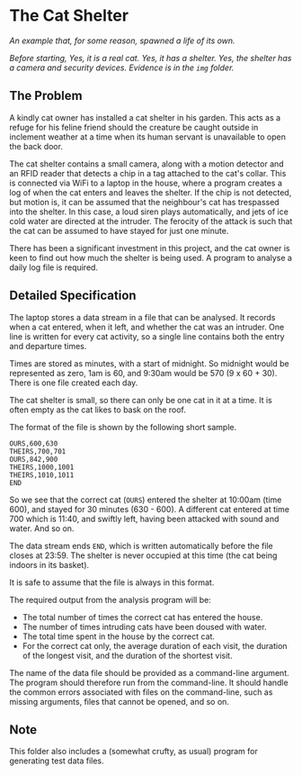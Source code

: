 # The Cat Shelter

_An example that, for some reason, spawned a life of its own._

_Before starting, Yes, it is a real cat. Yes, it has a shelter. Yes,
the shelter has a camera and security devices. Evidence is in the `img`
folder._

## The Problem

A kindly cat owner has installed a cat shelter in his garden. This acts 
as a refuge for his feline friend should the creature be caught outside in 
inclement weather at a time when its human servant is unavailable to open the 
back door.

The cat shelter contains a small camera, along with a motion detector and an 
RFID reader that detects a chip in a tag attached to the cat's collar. This 
is connected via WiFi to a laptop in the house, where a program creates a log of 
when the cat enters and leaves the shelter. If the chip is not detected, but 
motion is, it can be assumed that the neighbour's cat has trespassed into the 
shelter. In this case, a loud siren plays automatically, and jets of ice cold 
water are directed at the intruder. The ferocity of the attack is such that 
the cat can be assumed to have stayed for just one minute.

There has been a significant investment in this project, and the cat owner 
is keen to find out how much the shelter is being used. A program to analyse a 
daily log file is required.

## Detailed Specification

The laptop stores a data stream in a file that can be analysed. It records when a 
cat entered, when it left, and whether the cat was an intruder. One line is written 
for every cat activity, so a single line contains both the entry and departure times.

Times are stored as minutes, with a start of midnight. So midnight would be 
represented as zero, 1am is 60, and 9:30am would be 570 (9 x 60 + 30). There 
is one file created each day.

The cat shelter is small, so there can only be one cat in it at a time. It is 
often empty as the cat likes to bask on the roof.

The format of the file is shown by the following short sample.

```text
OURS,600,630
THEIRS,700,701
OURS,842,900
THEIRS,1000,1001
THEIRS,1010,1011
END
```

So we see that the correct cat (``OURS``) entered the shelter at 
10:00am (time 600), and stayed for 30 minutes (630 - 600). A 
different cat entered at time 700 which is 11:40, and swiftly left, having
been attacked with sound and water. And so on.

The data stream ends ``END``, which is written automatically 
before the file closes at 23:59. The shelter is never occupied at this time
(the cat being indoors in its basket). 

It is safe to assume that the file is always in this format.

The required output from the analysis program will be:

* The total number of times the correct cat has entered the house.
* The number of times intruding cats have been doused with water.
* The total time spent in the house by the correct cat.
* For the correct cat only, the average duration of each visit, the 
duration of the longest visit, and the duration of the shortest visit.

The name of the data file should be provided as a command-line 
argument. The program should therefore run from the command-line. It should 
handle the common errors associated with files on the command-line, such as
missing arguments, files that cannot be opened, and so on.

 ## Note

 This folder also includes a (somewhat crufty, as usual) program for generating
 test data files.
